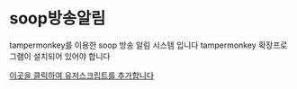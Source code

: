 # soop방송알림
tampermonkey를 이용한 soop 방송 알림 시스템 입니다
tampermonkey 확장프로그램이 설치되어 있어야 합니다

[이곳을 클릭하여 유저스크립트를 추가합니다](https://github.com/qxs0000/sooplive-alart/blob/main/main.user.js)
